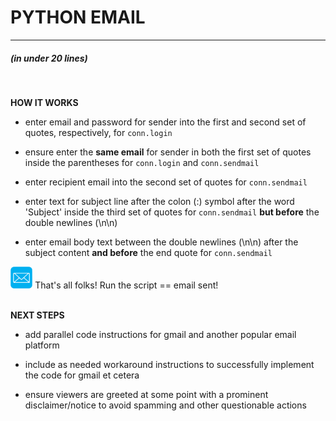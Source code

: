 # PYTHON EMAIL 

---

##### (in under 20 lines)

<br>

**HOW IT WORKS**
- enter email and password for sender into the first and second set of quotes, respectively, for ```conn.login```

- ensure enter the **same email** for sender in both the first set of quotes inside the parentheses for ```conn.login``` and ```conn.sendmail``` 

- enter recipient email into the second set of quotes for ```conn.sendmail```

- enter text for subject line after the colon (:) symbol after the word 'Subject' inside the third set of quotes for ```conn.sendmail``` **but before** the double newlines (\n\n)

- enter email body text between the double newlines (\n\n) after the subject content **and before** the end quote for ```conn.sendmail```

<img src="images/emailicon.png" width="7%" />
That's all folks! Run the script == email sent!

<br>
<br>

**NEXT STEPS**
- add parallel code instructions for gmail and another popular email platform

- include as needed workaround instructions to successfully implement the code for gmail et cetera

- ensure viewers are greeted at some point with a prominent disclaimer/notice to avoid spamming and other questionable actions



